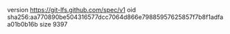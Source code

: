version https://git-lfs.github.com/spec/v1
oid sha256:aa770890be504316577dcc7064d866e79885957625857f7b8f1adfaa01b0b16b
size 9397
